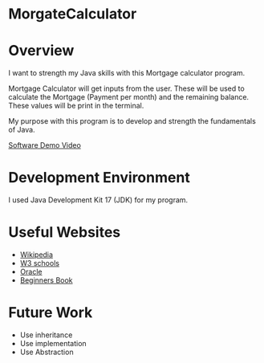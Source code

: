 # MorgateCalculator

# Overview

I want to strength my Java skills with this Mortgage calculator program.

Mortgage Calculator will get inputs from the user. These will be used to calculate the Mortgage (Payment per month) and the remaining balance. These values will be print in the terminal.

My purpose with this program is to develop and strength the fundamentals of Java.

[Software Demo Video](https://youtu.be/0UbBVS7t2gA)

# Development Environment

I used Java Development Kit 17 (JDK) for my program.

# Useful Websites

* [Wikipedia](https://en.wikipedia.org/wiki/Java_(programming_language))
* [W3 schools](https://www.w3schools.com/java/default.asp)
* [Oracle](https://docs.oracle.com/en/java/javase/index.html)
* [Beginners Book](https://beginnersbook.com/java-collections-tutorials/)

# Future Work

* Use inheritance
* Use implementation 
* Use Abstraction 
